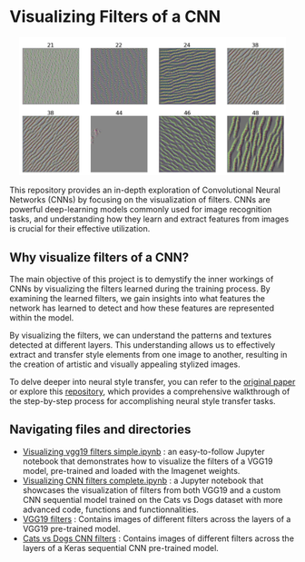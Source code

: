 # Visualizing Filters of a CNN

<p align="center">
    <img src="https://github.com/mohamedamine99/Visualizing-what-convnets-learn/blob/main/Visualizing%20Filters%20of%20a%20CNN/cnn%20filters%20sample.PNG" width=470></td>
</p>

This repository provides an in-depth exploration of Convolutional Neural Networks (CNNs) by focusing on the visualization of filters. CNNs are powerful deep-learning models commonly used for image recognition tasks, and understanding how they learn and extract features from images is crucial for their effective utilization.

## Why visualize filters of a CNN?

The main objective of this project is to demystify the inner workings of CNNs by visualizing the filters learned during the training process. By examining the learned filters, we gain insights into what features the network has learned to detect and how these features are represented within the model.

By visualizing the filters, we can understand the patterns and textures detected at different layers. This understanding allows us to effectively extract and transfer style elements from one image to another, resulting in the creation of artistic and visually appealing stylized images.


To delve deeper into neural style transfer, you can refer to the [original paper](https://www.cv-foundation.org/openaccess/content_cvpr_2016/papers/Gatys_Image_Style_Transfer_CVPR_2016_paper.pdf) or explore this [repository](https://github.com/mohamedamine99/Neural-Style-Transfer-with-Python/tree/main), which provides a comprehensive walkthrough of the step-by-step process for accomplishing neural style transfer tasks.

## Navigating files and directories

* [Visualizing vgg19 filters simple.ipynb](https://github.com/mohamedamine99/Visualizing-what-convnets-learn/blob/main/Visualizing%20Filters%20of%20a%20CNN/Visualizing%20vgg19%20filters%20simple.ipynb) : an easy-to-follow Jupyter notebook that demonstrates how to visualize the filters of a VGG19 model, pre-trained and loaded with the Imagenet weights.
* [Visualizing CNN filters complete.ipynb](https://github.com/mohamedamine99/Visualizing-what-convnets-learn/blob/main/Visualizing%20Filters%20of%20a%20CNN/Visualizing%20CNN%20filters%20complete.ipynb) :  a Jupyter notebook that showcases the visualization of filters from both VGG19 and a custom CNN sequential model trained on the Cats vs Dogs dataset with more advanced code, functions and functionnalities. 
* [VGG19 filters](https://github.com/mohamedamine99/Visualizing-what-convnets-learn/tree/main/Visualizing%20Filters%20of%20a%20CNN/VGG19%20filters) : Contains images of different filters across the layers of a VGG19 pre-trained model.
* [Cats vs Dogs CNN filters](https://github.com/mohamedamine99/Visualizing-what-convnets-learn/tree/main/Visualizing%20Filters%20of%20a%20CNN/Cats%20vs%20Dogs%20CNN%20filters) : Contains images of different filters across the layers of a Keras sequential CNN pre-trained model.
